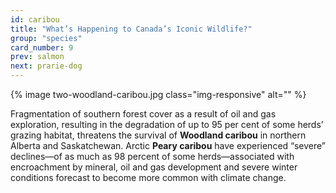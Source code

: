 ```yaml
---
id: caribou
title: "What’s Happening to Canada’s Iconic Wildlife?"
group: "species"
card_number: 9
prev: salmon
next: prarie-dog
---
```


{% image two-woodland-caribou.jpg class="img-responsive" alt="" %}

Fragmentation of southern forest cover as a result of oil and gas exploration, resulting in the degradation of up to 95 per cent of some herds’ grazing habitat, threatens the survival of **Woodland caribou** in northern Alberta and Saskatchewan. Arctic **Peary caribou** have experienced “severe” declines—of as much as 98 percent of some herds—associated with encroachment by mineral, oil and gas development and severe winter conditions forecast to become more common with climate change.
